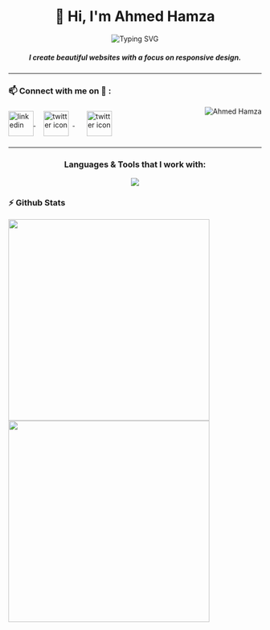 <h1 align="center">👋 Hi, I'm Ahmed Hamza</h1>
<div align='center'><img align="center" src="https://readme-typing-svg.herokuapp.com?font=Poppins&weight=600&size=24&duration=3500&pause=500&color=151CF7&center=true&vCenter=true&width=435&lines=Front-end+Developer+👨‍💻;JavaScript+Developer;Tech+Enthusiast" alt="Typing SVG"/></div>
<!-- <h3 align="center">Front-end developer 👨‍💻</h3> -->
<h5 align="center">I create beautiful websites with a focus on responsive design.</h5>

<hr>
<h3 align="left">📫 Connect with me on 🔗 :</h3>
<p align="left">
	<a href="https://www.linkedin.com/in/ahmedhamzaarif/" target="blank">
        <img align="center" src="https://skillicons.dev/icons?i=linkedin" height="50" width="50" alt="linkedin"/>
    </a>
	<a href="https://twitter.com/ahmedhamzaarif" target="blank" style="padding:8px">
        <img align="center" style="margin:8px" src="https://skillicons.dev/icons?i=twitter" height="50" width="50" alt="twitter icon"/>
    </a>
    <a href="https://ahmedhamza.pk/" target="blank" style="padding:8px">
        <img align="center" style="margin:8px" src="https://skillicons.dev/icons?i=html" height="50" width="50" alt="twitter icon"/>
    </a>
    <img src="https://komarev.com/ghpvc/?username=ahmedhamzaarif&label=Profile%20views&color=0e75b6&style=for-the-badge" alt="Ahmed Hamza" align="right" /> 
</p>
<hr>
<h3 align="center">Languages & Tools that I work with:</h3>
<p align="center">
<img src="https://skillicons.dev/icons?i=html,css,bootstrap,js,git,vscode">
</p>


### ⚡️ Github Stats
<p>
  <img width="400px" src="https://github-readme-stats.vercel.app/api?username=ahmedhamzaarif&show_icons=true&theme=nightowl&hide_border=true&bg_color=1F222E" />
  <img width="400px" src="https://github-readme-streak-stats.herokuapp.com?user=ahmedhamzaarif&theme=nightowl&hide_border=true&fire=C77800&ring=DD910B&background=1F222E" />
</p>
